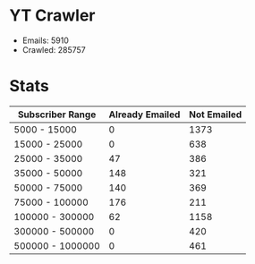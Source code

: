 # YT Crawler
- Emails: 5910
- Crawled: 285757

# Stats
| Subscriber Range  | Already Emailed | Not Emailed |
|-------|-------|-------|
| 5000 - 15000 | 0 | 1373 |
| 15000 - 25000 | 0 | 638 |
| 25000 - 35000 | 47 | 386 |
| 35000 - 50000 | 148 | 321 |
| 50000 - 75000 | 140 | 369 |
| 75000 - 100000 | 176 | 211 |
| 100000 - 300000 | 62 | 1158 |
| 300000 - 500000 | 0 | 420 |
| 500000 - 1000000 | 0 | 461 |
